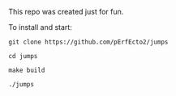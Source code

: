 This repo was created just for fun.

To install and start:

`git clone https://github.com/pErfEcto2/jumps`

`cd jumps`

`make build`

`./jumps`
